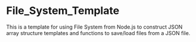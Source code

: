 # File_System_Template
This is a template for using File System from Node.js to construct JSON array structure templates and functions to save/load files from a JSON file.
